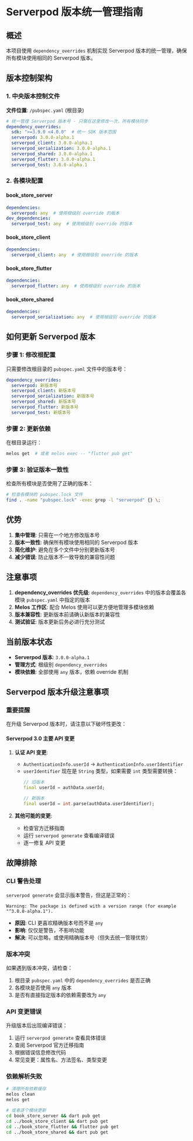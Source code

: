 # Serverpod 版本统一管理指南

## 概述
本项目使用 `dependency_overrides` 机制实现 Serverpod 版本的统一管理，确保所有模块使用相同的 Serverpod 版本。

## 版本控制架构

### 1. 中央版本控制文件
**文件位置**: `/pubspec.yaml` (根目录)

```yaml
# 统一管理 Serverpod 版本号 - 只需在这里修改一次，所有模块同步
dependency_overrides:
  sdk: ">=3.9.0 <4.0.0"  # 统一 SDK 版本范围
  serverpod: 3.0.0-alpha.1
  serverpod_client: 3.0.0-alpha.1
  serverpod_serialization: 3.0.0-alpha.1
  serverpod_shared: 3.0.0-alpha.1
  serverpod_flutter: 3.0.0-alpha.1
  serverpod_test: 3.0.0-alpha.1
```

### 2. 各模块配置

#### book_store_server
```yaml
dependencies:
  serverpod: any  # 使用根级别 override 的版本
dev_dependencies:
  serverpod_test: any  # 使用根级别 override 的版本
```

#### book_store_client
```yaml
dependencies:
  serverpod_client: any  # 使用根级别 override 的版本
```

#### book_store_flutter
```yaml
dependencies:
  serverpod_flutter: any  # 使用根级别 override 的版本
```

#### book_store_shared
```yaml
dependencies:
  serverpod_serialization: any  # 使用根级别 override 的版本
```

## 如何更新 Serverpod 版本

### 步骤 1: 修改根配置
只需要修改根目录的 `pubspec.yaml` 文件中的版本号：

```yaml
dependency_overrides:
  serverpod: 新版本号
  serverpod_client: 新版本号
  serverpod_serialization: 新版本号
  serverpod_shared: 新版本号
  serverpod_flutter: 新版本号
  serverpod_test: 新版本号
```

### 步骤 2: 更新依赖
在根目录运行：
```bash
melos get  # 或者 melos exec -- "flutter pub get"
```

### 步骤 3: 验证版本一致性
检查所有模块是否使用了正确的版本：
```bash
# 检查各模块的 pubspec.lock 文件
find . -name "pubspec.lock" -exec grep -l "serverpod" {} \;
```

## 优势

1. **集中管理**: 只需在一个地方修改版本号
2. **版本一致性**: 确保所有模块使用相同的 Serverpod 版本
3. **简化维护**: 避免在多个文件中分别更新版本号
4. **减少错误**: 防止版本不一致导致的兼容性问题

## 注意事项

1. **dependency_overrides 优先级**: `dependency_overrides` 中的版本会覆盖各模块 `pubspec.yaml` 中指定的版本
2. **Melos 工作区**: 配合 Melos 使用可以更方便地管理多模块依赖
3. **版本兼容性**: 更新版本前请确认新版本的兼容性
4. **测试验证**: 版本更新后务必进行充分测试

## 当前版本状态
- **Serverpod 版本**: `3.0.0-alpha.1`
- **管理方式**: 根级别 `dependency_overrides`
- **模块依赖**: 全部使用 `any` 版本，依赖 override 机制

## Serverpod 版本升级注意事项

### 重要提醒
在升级 Serverpod 版本时，请注意以下破坏性更改：

#### Serverpod 3.0 主要 API 变更
1. **认证 API 变更**:
   - `AuthenticationInfo.userId` → `AuthenticationInfo.userIdentifier`
   - `userIdentifier` 现在是 `String` 类型，如果需要 `int` 类型需要转换：
     ```dart
     // 旧版本
     final userId = authData.userId;
     
     // 新版本
     final userId = int.parse(authData.userIdentifier);
     ```

2. **其他可能的变更**:
   - 检查官方迁移指南
   - 运行 `serverpod generate` 查看编译错误
   - 逐一修复 API 变更

## 故障排除

### CLI 警告处理
`serverpod generate` 会显示版本警告，但这是正常的：
```
Warning: The package is defined with a version range (for example "^3.0.0-alpha.1").
```
- **原因**: CLI 更喜欢精确版本号而不是 `any`
- **影响**: 仅仅是警告，不影响功能
- **解决**: 可以忽略，或使用精确版本号（但失去统一管理优势）

### 版本冲突
如果遇到版本冲突，请检查：
1. 根目录 `pubspec.yaml` 中的 `dependency_overrides` 是否正确
2. 各模块是否使用 `any` 版本
3. 是否有直接指定版本的依赖需要改为 `any`

### API 变更错误
升级版本后出现编译错误：
1. 运行 `serverpod generate` 查看具体错误
2. 查阅 Serverpod 官方迁移指南
3. 根据错误信息修改代码
4. 常见变更：属性名、方法签名、类型变更

### 依赖解析失败
```bash
# 清理所有依赖缓存
melos clean
melos get

# 或者逐个模块更新
cd book_store_server && dart pub get
cd ../book_store_client && dart pub get
cd ../book_store_flutter && flutter pub get
cd ../book_store_shared && dart pub get
```
